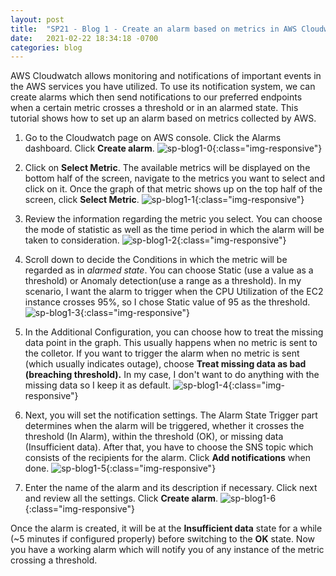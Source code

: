 ```yaml
---
layout: post 
title:  "SP21 - Blog 1 - Create an alarm based on metrics in AWS Cloudwatch"
date:   2021-02-22 18:34:18 -0700
categories: blog
---
```


AWS Cloudwatch allows monitoring and notifications of important events in the AWS services you have utilized. To use its notification system, we can create alarms which then send notifications to our preferred endpoints when a certain metric crosses a threshold or in an alarmed state. This tutorial shows how to set up an alarm based on metrics collected by AWS.

1. Go to the Cloudwatch page on AWS console. Click the Alarms dashboard. Click **Create alarm**.
    ![sp-blog1-0](/assets/sp-blog1-0.PNG){:class="img-responsive"}


2. Click on **Select Metric**. The available metrics will be displayed on the bottom half of the screen, navigate to the metrics you want to select and click on it. Once the graph of that metric shows up on the top half of the screen, click **Select Metric**.
    ![sp-blog1-1](/assets/sp-blog1-1.PNG){:class="img-responsive"}


3. Review the information regarding the metric you select. You can choose the mode of statistic as well as the time period in which the alarm will be taken to consideration.
    ![sp-blog1-2](/assets/sp-blog1-2.PNG){:class="img-responsive"}


4. Scroll down to decide the Conditions in which the metric will be regarded as in *alarmed state*. You can choose Static (use a value as a threshold) or Anomaly detection(use a range as a threshold). In my scenario, I want the alarm to trigger when the CPU Utilization of the EC2 instance crosses 95%, so I chose Static value of 95 as the threshold.
    ![sp-blog1-3](/assets/sp-blog1-3.PNG){:class="img-responsive"}


5. In the Additional Configuration, you can choose how to treat the missing data point in the graph. This usually happens when no metric is sent to the colletor. If you want to trigger the alarm when no metric is sent (which usually indicates outage), choose **Treat missing data as bad (breaching threshold).** In my case, I don't want to do anything with the missing data so I keep it as default.
    ![sp-blog1-4](/assets/sp-blog1-4.PNG){:class="img-responsive"}


6. Next, you will set the notification settings. The Alarm State Trigger part determines when the alarm will be triggered, whether it crosses the threshold (In Alarm), within the threshold (OK), or missing data (Insufficient data). After that, you have to choose the SNS topic which consists of the recipients for the alarm. Click **Add notifications** when done.
    ![sp-blog1-5](/assets/sp-blog1-5.PNG){:class="img-responsive"}


7. Enter the name of the alarm and its description if necessary. Click next and review all the settings. Click **Create alarm**.
    ![sp-blog1-6](/assets/sp-blog1-6.PNG){:class="img-responsive"}


Once the alarm is created, it will be at the **Insufficient data** state for a while (~5 minutes if configured properly) before switching to the **OK** state. Now you have a working alarm which will notify you of any instance of the metric crossing a threshold.
